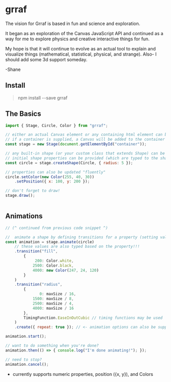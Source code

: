 # grraf

The vision for Grraf is based in fun and science and exploration.

It began as an exploration of the Canvas JavaScript API and continued as a way for me to explore physics and creative interactive things for fun.

My hope is that it will continue to evolve as an actual tool to explain and visualize things (mathematical, statistical, physical, and strange). Also- I should add some 3d support someday.

-Shane

## Install
> npm install --save grraf

## The Basics
```javascript
import { Stage, Circle, Color } from "grraf";

// either an actual Canvas element or any containing html element can be supplied.
// if a container is supplied, a Canvas will be added to the container
const stage = new Stage(document.getElementById("container"));

// any built-in shape (or your custom class that extends Shape) can be created on the stage.
// initial shape properties can be provided (which are typed to the shape!)
const circle = stage.createShape(Circle, { radius: 5 });

// properties can also be updated "fluently"
circle.setColor(new Color(255, 40, 30))
    .setPosition({ x: 100, y: 200 });

// don't forget to draw!
stage.draw();
        
```

## Animations
```javascript
// (^ continued from previous code snippet ^)

//  animate a shape by defining transitions for a property (setting values for specific key-frames and an optional timing function)
const animation = stage.animate(circle)
    // these values are also typed based on the property!!!
    .transition("fill",
        { 
             200: Color.white, 
            2500: Color.black, 
            4000: new Color(247, 24, 120) 
        }
    )
    .transition("radius",
        {
               0: maxSize / 16,
            1500: maxSize / 8,
            2500: maxSize / 4,
            4000: maxSize / 16
        },
        TimingFunction.EaseInOutCubic // timing functions may be used
    )
    .create({ repeat: true }); // <- animation options can also be supplied (i.e. repeat);

animation.start();

// want to do something when you're done?
animation.then(() => { console.log("I'm done animating!"); });

// need to stop?
animation.cancel();

```
* currently supports numeric properties, position ({x, y}), and Colors


